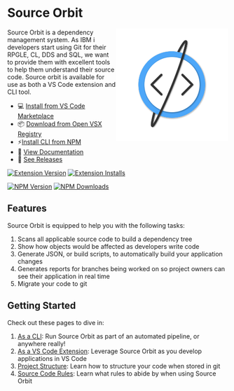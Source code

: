 <!-- docsify serve ./docs -->

# Source Orbit

<img src="./assets/icon.png" align="right" width="256" height="256">

Source Orbit is a dependency management system. As IBM i developers start using Git for their RPGLE, CL, DDS and SQL, we want to provide them with excellent tools to help them understand their source code. Source orbit is available for use as both a VS Code extension and CLI tool.

* 💻 [Install from VS Code Marketplace](https://marketplace.visualstudio.com/items?itemName=IBM.vscode-sourceorbit)
* 📦 [Download from Open VSX Registry](https://open-vsx.org/extension/IBM/vscode-sourceorbit)
* ⚡[Install CLI from NPM](https://www.npmjs.com/package/@ibm/sourceorbit)
* 📖 [View Documentation](https://ibm.github.io/sourceorbit/#/) 
* 🔎 [See Releases](https://github.com/IBM/sourceorbit/releases)

[![Extension Version](https://img.shields.io/visual-studio-marketplace/v/IBM.vscode-sourceorbit?label=Extension)](https://marketplace.visualstudio.com/items?itemName=IBM.vscode-sourceorbit)
[![Extension Installs](https://img.shields.io/visual-studio-marketplace/i/IBM.vscode-sourceorbit)](https://marketplace.visualstudio.com/items?itemName=IBM.vscode-sourceorbit)

[![NPM Version](https://img.shields.io/npm/v/@ibm/sourceorbit.svg?label=CLI)](https://www.npmjs.com/package/@ibm/sourceorbit)
[![NPM Downloads](https://img.shields.io/npm/dm/@ibm/sourceorbit.svg)](https://www.npmjs.com/package/@ibm/sourceorbit)

## Features

Source Orbit is equipped to help you with the following tasks:

1. Scans all applicable source code to build a dependency tree
2. Show how objects would be affected as developers write code
3. Generate JSON, or build scripts, to automatically build your application changes
4. Generates reports for branches being worked on so project owners can see their application in real time
5. Migrate your code to git

## Getting Started

Check out these pages to dive in:

1. [As a CLI](./pages/cli/index.md): Run Source Orbit as part of an automated pipeline, or anywhere really!
2. [As a VS Code Extension](./pages/extension/index.md): Leverage Source Orbit as you develop applications in VS Code
3. [Project Structure](./pages/developing/local/structure): Learn how to structure your code when stored in git
4. [Source Code Rules](./pages/general/rules.md): Learn what rules to abide by when using Source Orbit
